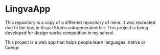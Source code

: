 # LingvaApp
This repository is a copy of a differnet repository of mine. It was recreated due to the bug in Visual Studio autogenerated file. This project is being developed for design 
works competition in my school. 

This project is a web app that helps people learn languages: native or foreign
